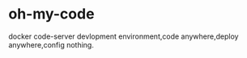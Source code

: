 # oh-my-code
docker code-server devlopment environment,code anywhere,deploy anywhere,config nothing.
